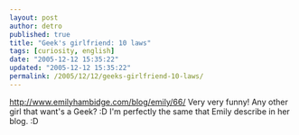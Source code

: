 ```yaml
---
layout: post
author: detro
published: true
title: "Geek's girlfriend: 10 laws"
tags: [curiosity, english]
date: "2005-12-12 15:35:22"
updated: "2005-12-12 15:35:22"
permalink: /2005/12/12/geeks-girlfriend-10-laws/
---
```


<a href="http://www.emilyhambidge.com/blog/emily/66/">http://www.emilyhambidge.com/blog/emily/66/</a>
Very very funny!
Any other girl that want's a Geek? :D
I'm perfectly the same that Emily describe in her blog. :D
